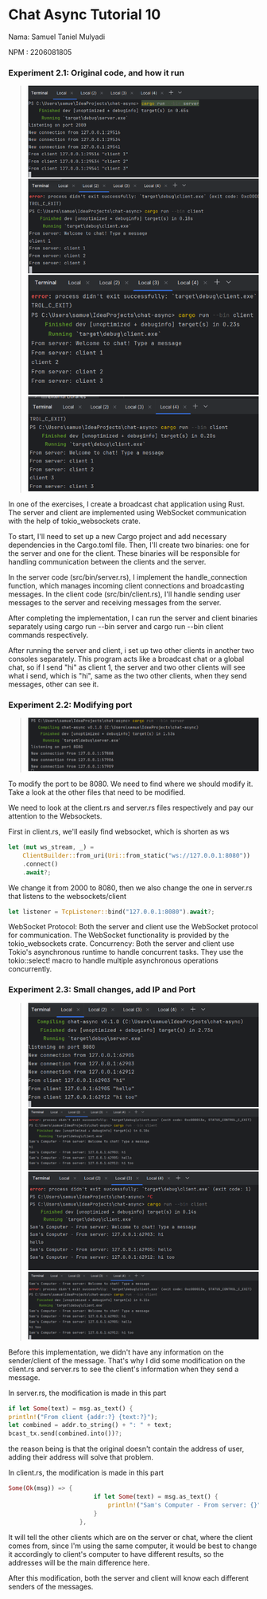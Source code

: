# Chat Async Tutorial 10

Nama: Samuel Taniel Mulyadi

NPM : 2206081805


### **Experiment 2.1: Original code, and how it run**
> ![img.png](img.png)
> ![img_1.png](img_1.png)
> ![img_2.png](img_2.png)
> ![img_3.png](img_3.png)

In one of the exercises, I create a broadcast chat application using Rust. The server and client are implemented using WebSocket communication with the help of tokio_websockets crate.

To start, I'll need to set up a new Cargo project and add necessary dependencies in the Cargo.toml file. Then, I'll create two binaries: one for the server and one for the client. These binaries will be responsible for handling communication between the clients and the server.

In the server code (src/bin/server.rs), I implement the handle_connection function, which manages incoming client connections and broadcasting messages. In the client code (src/bin/client.rs), I'll handle sending user messages to the server and receiving messages from the server.

After completing the implementation, I can run the server and client binaries separately using cargo run --bin server and cargo run --bin client commands respectively.

After running the server and client, i set up two other clients in another two consoles separately. This program acts like a broadcast chat or a global chat, so if I send "hi" as client 1, the server and two other clients will see what i send, which is "hi", same as the two other clients, when they send messages, other can see it.


### **Experiment 2.2: Modifying port**

> ![img.png](img_4.png)

To modify the port to be 8080. We need to find where we should modify it. Take a look at the other files that need to be modified. 

We need to look at the client.rs and server.rs files respectively and pay our attention to the Websockets.

First in client.rs, we'll easily find websocket, which is shorten as ws

```rust
let (mut ws_stream, _) =
    ClientBuilder::from_uri(Uri::from_static("ws://127.0.0.1:8080"))
    .connect()
    .await?;
```

We change it from 2000 to 8080, then we also change the one in server.rs that listens to the websockets/client

```rust
let listener = TcpListener::bind("127.0.0.1:8080").await?;
```

WebSocket Protocol: Both the server and client use the WebSocket protocol for communication. The WebSocket functionality is provided by the tokio_websockets crate.
Concurrency: Both the server and client use Tokio's asynchronous runtime to handle concurrent tasks. They use the tokio::select! macro to handle multiple asynchronous operations concurrently.


### **Experiment 2.3: Small changes, add IP and Port**

> ![img_5.png](img_5.png)
> ![img_6.png](img_6.png)
> ![img_7.png](img_7.png)
> ![img_8.png](img_8.png)

Before this implementation, we didn't have any information on the sender/client of the message. That's why I did some modification on the client.rs and server.rs to see the client's information when they send a message.

In server.rs, the modification is made in this part
```rust
if let Some(text) = msg.as_text() {
println!("From client {addr:?} {text:?}");
let combined = addr.to_string() + ": " + text;
bcast_tx.send(combined.into())?;
```
the reason being is that the original doesn't contain the address of user, adding their address will solve that problem.

In client.rs, the modification is made in this part
```rust
Some(Ok(msg)) => {
                        if let Some(text) = msg.as_text() {
                            println!("Sam's Computer - From server: {}", text);
                        }
                    },
```
It will tell the other clients which are on the server or chat, where the client comes from, since I'm using the same computer, it would be best to change it accordingly to client's computer to have different results, so the addresses will be the main difference here.

After this modification, both the server and client will know each different senders of the messages.
